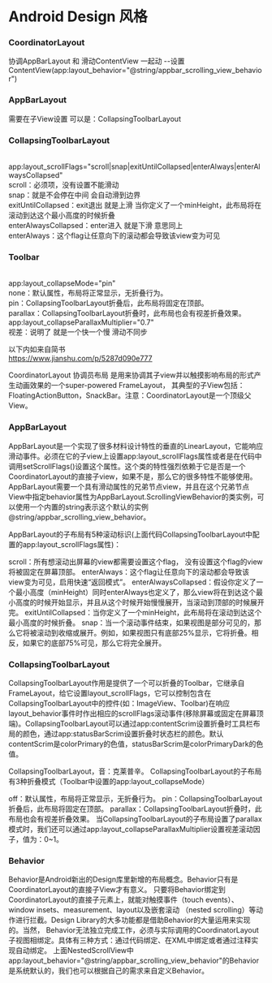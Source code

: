 # Android Design 风格

### CoordinatorLayout 

协调AppBarLayout 和 滑动ContentView 一起动 --设置 ContentView(app:layout_behavior="@string/appbar_scrolling_view_behavior")

### AppBarLayout 

需要在子View设置 可以是：CollapsingToolbarLayout

### CollapsingToolbarLayout

<br>app:layout_scrollFlags="scroll|snap|exitUntilCollapsed|enterAlways|enterAlwaysCollapsed"
<br>scroll：必须项，没有设置不能滑动
<br>snap：就是不会停在中间 会自动滑到边界
<br>exitUntilCollapsed：exit退出 就是上滑 当你定义了一个minHeight，此布局将在滚动到达这个最小高度的时候折叠
<br>enterAlwaysCollapsed：enter进入 就是下滑 意思同上
<br>enterAlways：这个flag让任意向下的滚动都会导致该view变为可见

### Toolbar

<br>app:layout_collapseMode="pin"
<br>none：默认属性，布局将正常显示，无折叠行为。
<br>pin：CollapsingToolbarLayout折叠后，此布局将固定在顶部。
<br>parallax：CollapsingToolbarLayout折叠时，此布局也会有视差折叠效果。
<br>app:layout_collapseParallaxMultiplier="0.7"
<br>视差：说明了 就是一个快一个慢 滑动不同步


以下内如来自简书
<br>https://www.jianshu.com/p/5287d090e777

CoordinatorLayout 协调员布局
是用来协调其子view并以触摸影响布局的形式产生动画效果的一个super-powered FrameLayout，
其典型的子View包括：FloatingActionButton，SnackBar。注意：CoordinatorLayout是一个顶级父View。

### AppBarLayout

AppBarLayout是一个实现了很多材料设计特性的垂直的LinearLayout，它能响应滑动事件。必须在它的子view上设置app:layout_scrollFlags属性或者是在代码中调用setScrollFlags()设置这个属性。这个类的特性强烈依赖于它是否是一个CoordinatorLayout的直接子view，如果不是，那么它的很多特性不能够使用。AppBarLayout需要一个具有滑动属性的兄弟节点view，并且在这个兄弟节点View中指定behavior属性为AppBarLayout.ScrollingViewBehavior的类实例，可以使用一个内置的string表示这个默认的实例@string/appbar_scrolling_view_behavior。

AppBarLayout的子布局有5种滚动标识(上面代码CollapsingToolbarLayout中配置的app:layout_scrollFlags属性)：

scroll：所有想滚动出屏幕的view都需要设置这个flag， 没有设置这个flag的view将被固定在屏幕顶部。
enterAlways：这个flag让任意向下的滚动都会导致该view变为可见，启用快速“返回模式”。
enterAlwaysCollapsed：假设你定义了一个最小高度（minHeight）同时enterAlways也定义了，那么view将在到达这个最小高度的时候开始显示，并且从这个时候开始慢慢展开，当滚动到顶部的时候展开完。
exitUntilCollapsed：当你定义了一个minHeight，此布局将在滚动到达这个最小高度的时候折叠。
snap：当一个滚动事件结束，如果视图是部分可见的，那么它将被滚动到收缩或展开。例如，如果视图只有底部25%显示，它将折叠。相反，如果它的底部75%可见，那么它将完全展开。

### CollapsingToolbarLayout

CollapsingToolbarLayout作用是提供了一个可以折叠的Toolbar，它继承自FrameLayout，给它设置layout_scrollFlags，它可以控制包含在CollapsingToolbarLayout中的控件(如：ImageView、Toolbar)在响应layout_behavior事件时作出相应的scrollFlags滚动事件(移除屏幕或固定在屏幕顶端)。CollapsingToolbarLayout可以通过app:contentScrim设置折叠时工具栏布局的颜色，通过app:statusBarScrim设置折叠时状态栏的颜色。默认contentScrim是colorPrimary的色值，statusBarScrim是colorPrimaryDark的色值。

CollapsingToolbarLayout，音：克莱普辛。
CollapsingToolbarLayout的子布局有3种折叠模式（Toolbar中设置的app:layout_collapseMode）

off：默认属性，布局将正常显示，无折叠行为。
pin：CollapsingToolbarLayout折叠后，此布局将固定在顶部。
parallax：CollapsingToolbarLayout折叠时，此布局也会有视差折叠效果。
当CollapsingToolbarLayout的子布局设置了parallax模式时，我们还可以通过app:layout_collapseParallaxMultiplier设置视差滚动因子，值为：0~1。

### Behavior

Behavior是Android新出的Design库里新增的布局概念。Behavior只有是CoordinatorLayout的直接子View才有意义。
只要将Behavior绑定到CoordinatorLayout的直接子元素上，就能对触摸事件（touch events）、window insets、measurement、layout以及嵌套滚动
（nested scrolling）等动作进行拦截。Design Library的大多功能都是借助Behavior的大量运用来实现的。当然，
Behavior无法独立完成工作，必须与实际调用的CoordinatorLayout子视图相绑定。具体有三种方式：通过代码绑定、在XML中绑定或者通过注释实现自动绑定。
上面NestedScrollView中app:layout_behavior="@string/appbar_scrolling_view_behavior"的Behavior是系统默认的，我们也可以根据自己的需求来自定义Behavior。


